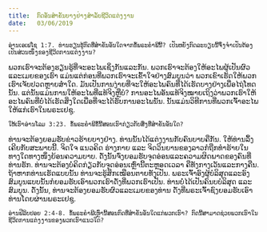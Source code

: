 ```yaml
---
title:  ກົດອັນສໍາຄັນບາງຢ່າງສໍາລັບຊີວິດແຕ່ງງານ
date:   03/06/2019
---
```


`ອ່ານເອເຟໂຊ 1:7. ທ່ານຮຽນຮູ້ກົດທີ່ສໍາຄັນອັນໃດຈາກຂໍ້ພຣະຄໍາພີນີ້? ເປັນຫຍັງກົດລະບຽບນີ້ຈຶ່ງຈໍາເປັນຕ້ອງເປັນສ່ວນໜຶ່ງຂອງຊີວິດການແຕ່ງງານ?`

ພວກເຮົາຈະຕ້ອງຮຽນຮູ້ທີ່ຈະອະໄພເຊິ່ງກັນແລະກັນ. ພວກເຮົາຈະຕ້ອງໃຫ້ອະໄພຜູ້ເປັນຜົວແລະເມຍຂອງເຮົາ ແມ່ນແຕ່ກ່ອນທີ່ພວກເຮົາຈະເຂົ້າໃຈຢ່າງສົມບູນວ່າ ພວກເຂົາເຮັດໃຫ້ພວກເຮົາເຈັບປວດຫຼາຍສໍ່າໃດ. ມັນເປັນການງ່າຍທີ່ຈະໃຫ້ອະໄພຄົນທີ່ໄດ້ເຮັດບາງຢ່າງເພື່ອໄຖ່ໂທດນັ້ນ. ແຕ່ນັ້ນແມ່ນການໃຫ້ອະໄພທີ່ແທ້ຈິງຫຼືບໍ? ການອະໄພອັນແທ້ຈິງໝາຍເຖິງວ່າພວກເຮົາໃຫ້ອະໄພຄົນທີ່ບໍ່ໄດ້ເຮັດສິ່ງໃດເພື່ອທີ່ຈະໄດ້ຮັບການອະໄພນັ້ນ. ນັ້ນແມ່ນວິທີການທີ່ພວກເຈົ້າອະໄພໃຫ້ແກ່ເຮົາໃນພຣະເຢຊູ. 

`ໃຫ້ເຮົາອ່ານໂລມ 3:23. ຂໍ້ພຣະຄໍາພີຂໍ້ນີ້ສອນເຮົາກ່ຽວກັບສິ່ງທີ່ສໍາຄັນອັນໃດ?`

ທ່ານຈະຕ້ອງຍອມຮັບຂ່າວຮ້າຍບາງຢ່າງ. ທ່ານນັ້ນໄດ້ແຕ່ງງານກັບຄົນບາບຄືກັນ. ໃຫ້ທ່ານລຶ້ງເຄີຍກັບສະພາບນີ້. ຈິດໃຈ ແນວຄິດ ຮ່າງກາຍ ແລະ ຈິດວິນຍານຂອງລາວກໍຖືກທໍາຮ້າຍໃນທາງໃດທາງໜຶ່ງຍ້ອນຄວາມບາບ. ດັ່ງນັ້ນຈົ່ງຍອມຮັບຈຸດອ່ອນແລະຄວາມຜິດພາດຂອງຄົນທີ່ທ່ານຮັກ. ທ່ານຈະຕ້ອງບໍ່ຄິດກ່ຽວກັບຈຸດອ່ອນເຫຼົ່ານີ້ຕະຫຼອດເວລາ ຄືທັງກາງເວັນແລະກາງຄືນ. ຖ້າຫາກທ່ານເຮັດແບບນັ້ນ ທ່ານຈະຮູ້ສຶກເໝືອນຕາຍທັງເປັນ. ພຣະເຈົ້າອົງຜູ້ບໍລິສຸດແລະອົງສົມບູນແບບນັ້ນກໍຍອມຮັບເອົາພວກເຮົາດັ່ງທີ່ພວກເຮົາເປັນ. ທ່ານບໍ່ໄດ້ເປັນຄົນບບໍລິສຸດ ແລະສົມບູນ. ດັ່ງນັ້ນ, ທ່ານຈະຕ້ອງຍອມຮັບຜົວແລະເມຍຂອງທ່ານ ດັ່ງທີ່ພຣະເຈົ້າຊົງຍອມຮັບເອົາທ່ານໂດຍຜ່ານພຣະເຢຊູ. 

`ອ່ານຟີລິບປອຍ 2:4-8. ຂໍ້ພຣະຄໍາພີເຫຼົ່ານີ້ສອນກົດທີ່ສໍາຄັນອັນໃດແກ່ພວກເຮົາ? ກົດນີ້ສາມາດຊ່ວຍພວກເຮົາໃນຊີວິດການແຕ່ງງານຂອງພວກເຮົາແນວໃດ?`